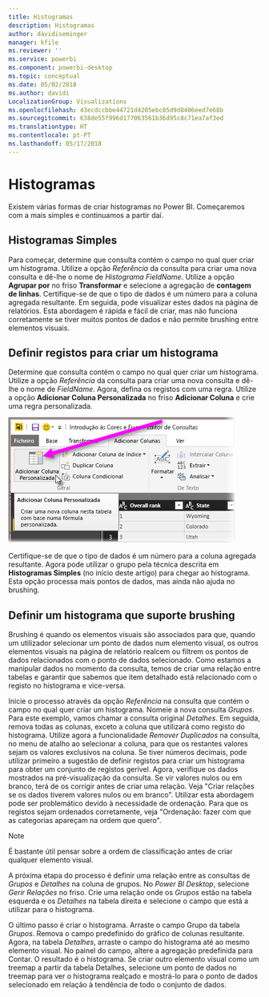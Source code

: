 ```yaml
---
title: Histogramas
description: Histogramas
author: davidiseminger
manager: kfile
ms.reviewer: ''
ms.service: powerbi
ms.component: powerbi-desktop
ms.topic: conceptual
ms.date: 05/02/2018
ms.author: davidi
LocalizationGroup: Visualizations
ms.openlocfilehash: 43ecdccbbe44721d4205ebc05d9d8406eed7e68b
ms.sourcegitcommit: 638de55f996d177063561b36d95c8c71ea7af3ed
ms.translationtype: HT
ms.contentlocale: pt-PT
ms.lasthandoff: 05/17/2018
---
```

# <a name="histograms"></a>Histogramas
Existem várias formas de criar histogramas no Power BI. Começaremos com a mais simples e continuamos a partir daí.

## <a name="simple-histograms"></a>Histogramas Simples
Para começar, determine que consulta contém o campo no qual quer criar um histograma.  Utilize a opção *Referência* da consulta para criar uma nova consulta e dê-lhe o nome de *Histograma FieldName*. Utilize a opção **Agrupar por** no friso **Transformar** e selecione a agregação de **contagem de linhas**. Certifique-se de que o tipo de dados é um número para a coluna agregada resultante. Em seguida, pode visualizar estes dados na página de relatórios. Esta abordagem é rápida e fácil de criar, mas não funciona corretamente se tiver muitos pontos de dados e não permite brushing entre elementos visuais.

## <a name="defining-buckets-to-build-a-histogram"></a>Definir registos para criar um histograma
Determine que consulta contém o campo no qual quer criar um histograma. Utilize a opção *Referência* da consulta para criar uma nova consulta e dê-lhe o nome de *FieldName*.  Agora, defina os registos com uma regra. Utilize a opção **Adicionar Coluna Personalizada** no friso **Adicionar Coluna** e crie uma regra personalizada.

![](media/service-histograms/powerbi-service-histograms_1.png)

Certifique-se de que o tipo de dados é um número para a coluna agregada resultante. Agora pode utilizar o grupo pela técnica descrita em **Histogramas Simples** (no início deste artigo) para chegar ao histograma. Esta opção processa mais pontos de dados, mas ainda não ajuda no brushing.

## <a name="defining-a-histogram-that-supports-brushing"></a>Definir um histograma que suporte brushing
Brushing é quando os elementos visuais são associados para que, quando um utilizador selecionar um ponto de dados num elemento visual, os outros elementos visuais na página de relatório realcem ou filtrem os pontos de dados relacionados com o ponto de dados selecionado.  Como estamos a manipular dados no momento da consulta, temos de criar uma relação entre tabelas e garantir que sabemos que item detalhado está relacionado com o registo no histograma e vice-versa.

Inicie o processo através da opção *Referência* na consulta que contém o campo no qual quer criar um histograma.  Nomeie a nova consulta *Grupos*.  Para este exemplo, vamos chamar a consulta original *Detalhes*.  Em seguida, remova todas as colunas, exceto a coluna que utilizará como registo do histograma.  Utilize agora a funcionalidade *Remover Duplicados* na consulta, no menu de atalho ao selecionar a coluna, para que os restantes valores sejam os valores exclusivos na coluna. Se tiver números decimais, pode utilizar primeiro a sugestão de definir registos para criar um histograma para obter um conjunto de registos gerível.  Agora, verifique os dados mostrados na pré-visualização da consulta. Se vir valores nulos ou em branco, terá de os corrigir antes de criar uma relação. Veja "Criar relações se os dados tiverem valores nulos ou em branco". Utilizar esta abordagem pode ser problemático devido à necessidade de ordenação. Para que os registos sejam ordenados corretamente, veja "Ordenação: fazer com que as categorias apareçam na ordem que quero". 

> [!NOTE]
> É bastante útil pensar sobre a ordem de classificação antes de criar qualquer elemento visual.   
> 
> 

A próxima etapa do processo é definir uma relação entre as consultas de *Grupos* e *Detalhes* na coluna de grupos.  No *Power BI Desktop*, selecione *Gerir Relações* no friso.  Crie uma relação onde os *Grupos* estão na tabela esquerda e os *Detalhes* na tabela direita e selecione o campo que está a utilizar para o histograma. 

O último passo é criar o histograma. Arraste o campo Grupo da tabela *Grupos*. Remova o campo predefinido do gráfico de colunas resultante.  Agora, na tabela *Detalhes*, arraste o campo do histograma até ao mesmo elemento visual. No painel do campo, altere a agregação predefinida para Contar. O resultado é o histograma. Se criar outro elemento visual como um treemap a partir da tabela Detalhes, selecione um ponto de dados no treemap para ver o histograma realçado e mostrá-lo para o ponto de dados selecionado em relação à tendência de todo o conjunto de dados.

